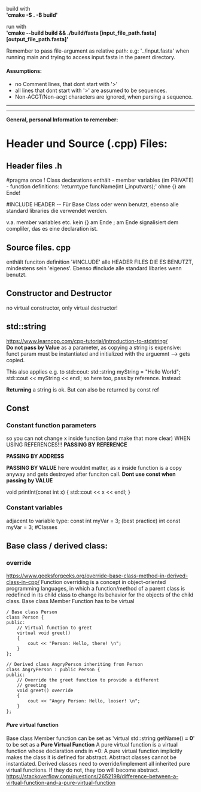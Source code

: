build with  
**'cmake -S . -B build'**

run with  
**'cmake --build build && ./build/fasta [input_file_path.fasta] [output_file_path.fasta]'**

Remember to pass file-argument as relative path:
e.g: '../input.fasta' when running main and trying to access input.fasta in the parent directory.

#### **Assumptions**:
- no Comment lines, that dont start with '>'
- all lines that dont start with '>' are assumed to be sequences.
- Non-ACGT/Non-acgt characters are ignored, when parsing a sequence.

---


---
  
    
    

**General, personal Information to remember:**
# Header und Source (.cpp) Files:

## Header files .h
#pragma once !
Class declarations enthält
     - member variables (im PRIVATE)
     - function definitions:
          'returntype funcName(int i_inputvars);' 
          ohne {} am Ende!

#INCLUDE HEADER -- Für Base Class oder wenn benutzt,
ebenso alle standard libraries die verwendet werden.

v.a. member variables etc.
kein {} am Ende
; am Ende signalisiert dem compliler, das es eine declaration ist.

## Source files. cpp
enthält funciton definition
'#INCLUDE' alle HEADER FILES DIE ES BENUTZT, mindestens sein 'eigenes'.
Ebenso #include alle standard libaries wenn benutzt.

## Constructor and Destructor
no virtual constructor, only virtual destructor!

## std::string
https://www.learncpp.com/cpp-tutorial/introduction-to-stdstring/  
**Do not pass by Value** as a parameter, as copying a string is expensive: funct param must be instantiated and initialized with the arguemnt --> gets copied. 

This also applies e.g. to std::cout:
std::string myString = "Hello World";
std::cout << myString << endl; 
so here too, pass by reference.
Instead:

**Returning** a string is ok. But can also be returned by const ref





## Const

### Constant function parameters
so you can not change x inside function (and make that more clear)
WHEN USING REFERENCES!!!
**PASSING BY REFERENCE**


**PASSING BY ADDRESS**



**PASSING BY VALUE**
here wouldnt matter, as x inside function is a copy anyway and gets destroyed after funciton call. **Dont use const when passing by VALUE**

void printInt(const int x)
{
     std::cout << x << endl;
}

### Constant variables
adjacent to variable type:
const int myVar = 3; (best practice)
int const myVar = 3;
#Classes

## Base class / derived class:
### override
https://www.geeksforgeeks.org/override-base-class-method-in-derived-class-in-cpp/
Function overriding is a concept in object-oriented programming languages, in which a function/method of a parent class is redefined in its child class to change its behavior for the objects of the child class. 
Base class Member Function has to be virtual
```
/ Base class Person 
class Person { 
public: 
    // Virtual function to greet 
    virtual void greet() 
    { 
        cout << "Person: Hello, there! \n"; 
    } 
}; 
  
// Derived class AngryPerson inheriting from Person 
class AngryPerson : public Person { 
public: 
    // Override the greet function to provide a different 
    // greeting 
    void greet() override 
    { 
        cout << "Angry Person: Hello, looser! \n"; 
    } 
}; 
```

#### *Pure* virtual function
Base class Member function can be set as 'virtual std::string getName() **= 0**' to be set as a **Pure Virtual Function**
A pure virtual function is a virtual function whose declaration ends in =0:
A pure virtual function implicitly makes the class it is defined for abstract. Abstract classes cannot be instantiated. Derived classes need to override/implement all inherited pure virtual functions. If they do not, they too will become abstract.
https://stackoverflow.com/questions/2652198/difference-between-a-virtual-function-and-a-pure-virtual-function

